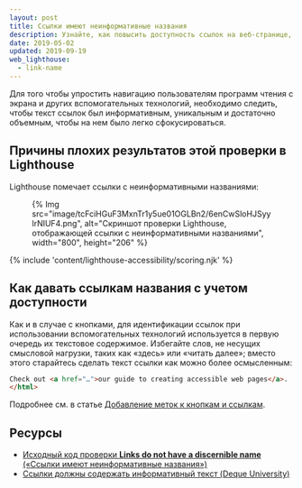 ```yaml
---
layout: post
title: Ссылки имеют неинформативные названия
description: Узнайте, как повысить доступность ссылок на веб-странице, сделав их названия более информативными для пользователей вспомогательных технологий.
date: 2019-05-02
updated: 2019-09-19
web_lighthouse:
  - link-name
---
```


Для того чтобы упростить навигацию пользователям программ чтения с экрана и других вспомогательных технологий, необходимо следить, чтобы текст ссылок был информативным, уникальным и достаточно объемным, чтобы на нем было легко сфокусироваться.

## Причины плохих результатов этой проверки в Lighthouse

Lighthouse помечает ссылки с неинформативными названиями:

<figure>{% Img src="image/tcFciHGuF3MxnTr1y5ue01OGLBn2/6enCwSloHJSyylrNIUF4.png", alt="Скриншот проверки Lighthouse, отображающей ссылки с неинформативными названиями", width="800", height="206" %}</figure>

{% include 'content/lighthouse-accessibility/scoring.njk' %}

## Как давать ссылкам названия с учетом доступности

Как и в случае с кнопками, для идентификации ссылок при использовании вспомогательных технологий используется в первую очередь их текстовое содержимое. Избегайте слов, не несущих смысловой нагрузки, таких как «здесь» или «читать далее»; вместо этого старайтесь сделать текст ссылки как можно более осмысленным:

```html
Check out <a href="…">our guide to creating accessible web pages</a>.
</html>
```

Подробнее см. в статье [Добавление меток к кнопкам и ссылкам](/labels-and-text-alternatives#label-buttons-and-links).

## Ресурсы

- [Исходный код проверки **Links do not have a discernible name** («Ссылки имеют неинформативные названия»)](https://github.com/GoogleChrome/lighthouse/blob/master/lighthouse-core/audits/accessibility/link-name.js)
- [Ссылки должны содержать информативный текст (Deque University)](https://dequeuniversity.com/rules/axe/3.3/link-name)
